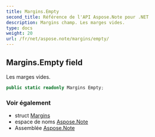 ```yaml
---
title: Margins.Empty
second_title: Référence de l'API Aspose.Note pour .NET
description: Margins champ. Les marges vides.
type: docs
weight: 20
url: /fr/net/aspose.note/margins/empty/
---
```

## Margins.Empty field

Les marges vides.

```csharp
public static readonly Margins Empty;
```

### Voir également

* struct [Margins](../)
* espace de noms [Aspose.Note](../../margins/)
* Assemblée [Aspose.Note](../../../)


